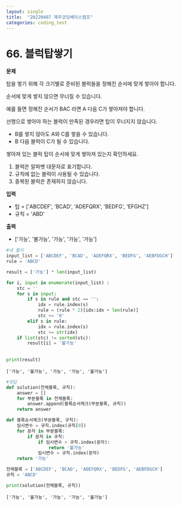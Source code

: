 ```yaml
---
layout: single
title:  "20220407 제주코딩베이스캠프"
categories: coding_test
---
```


# 66. 블럭탑쌓기
**문제**

탑을 쌓기 위해 각 크기별로 준비된 블럭들을 정해진 순서에 맞게 쌓아야 합니다.

순서에 맞게 쌓지 않으면 무너질 수 있습니다.

예를 들면 정해진 순서가 BAC 라면 A 다음 C가 쌓아져야 합니다.

선행으로 쌓아야 하는 블럭이 만족된 경우라면 탑이 무너지지 않습니다.

- B를 쌓지 않아도 A와 C를 쌓을 수 있습니다.
- B 다음 블럭이 C가 될 수 있습니다.

쌓아져 있는 블럭 탑이 순서에 맞게 쌓아져 있는지 확인하세요.

1. 블럭은 알파벳 대문자로 표기합니다.
2. 규칙에 없는 블럭이 사용될 수 있습니다.
3. 중복된 블럭은 존재하지 않습니다.

**입력**
- 탑 = ['ABCDEF', 'BCAD', 'ADEFQRX', 'BEDFG', 'EFGHZ']
- 규칙 = 'ABD'

**출력**
- ['가능', '불가능', '가능', '가능', '가능']


```python
#내 풀이
input_list = ['ABCDEF', 'BCAD', 'ADEFQRX', 'BEDFG', 'AEBFDGCH']
rule = 'ABCD'

result = ['가능'] * len(input_list)

for i, input in enumerate(input_list) :
    stc = ''
    for s in input:
        if s in rule and stc == '':
            idx = rule.index(s)
            rule = (rule * 2)[idx:idx + len(rule)]
            stc += '0'
        elif s in rule:
            idx = rule.index(s)
            stc += str(idx)
    if list(stc) != sorted(stc):
        result[i] = '불가능'
    
    
print(result)
```

    ['가능', '불가능', '가능', '가능', '불가능']



```python
#정답
def solution(전체블록, 규칙):
    answer = []
    for 부분블록 in 전체블록:
        answer.append(블록순서체크(부분블록, 규칙))
    return answer

def 블록순서체크(부분블록, 규칙):
    임시변수 = 규칙.index(규칙[0])
    for 문자 in 부분블록:
        if 문자 in 규칙:
            if 임시변수 > 규칙.index(문자):
                return '불가능'
            임시변수 = 규칙.index(문자)
    return '가능'

전체블록 = ['ABCDEF', 'BCAD', 'ADEFQRX', 'BEDFG', 'AEBFDGCH']
규칙 = 'ABCD'

print(solution(전체블록, 규칙))
```

    ['가능', '불가능', '가능', '가능', '불가능']

